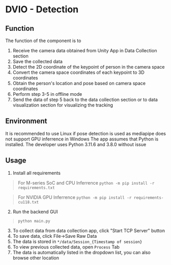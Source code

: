 # DVIO - Detection
## Function
The function of the component is to

1. Receive the camera data obtained from Unity App in Data Collection section
2. Save the collected data
3. Detect the 2D coordinate of the keypoint of person in the camera space
4. Convert the camera space coordinates of each keypoint to 3D coordinates
5. Obtain the person's location and pose based on camera space coordinates
6. Perform step 3-5 in offline mode
7. Send the data of step 5 back to the data collection section or to data visualization section for visualizing the tracking

## Environment
It is recommended to use Linux if pose detection is used as mediapipe does not support GPU inferrence in Windows
The app assumes that Python is installed. The developer uses Python 3.11.6 and 3.8.0 without issue

## Usage
1. Install all requirements

> For M-series SoC and CPU Inferrence
> `python -m pip install -r requirements.txt`

> For NVIDIA GPU Inferrence
> `python -m pip install -r requirements-cu118.txt`

2. Run the backend GUI

>`python main.py`

3. To collect data from data collection app, click "Start TCP Server" button
4. To save data, click File->Save Raw Data
5. The data is stored in `*/data/Session_{Timestamp of session}`
6. To view previous collected data, open `Process` Tab
7. The data is automatically listed in the dropdown list, you can also browse other location 
